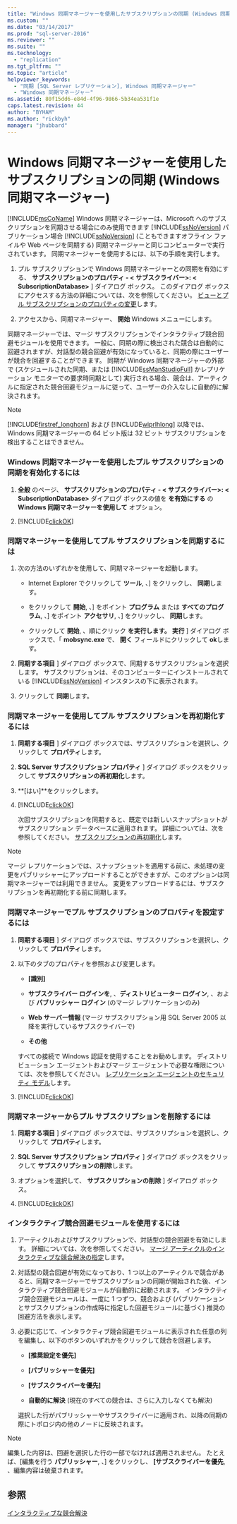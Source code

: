 ```yaml
---
title: "Windows 同期マネージャーを使用したサブスクリプションの同期 (Windows 同期マネージャー) | Microsoft Docs"
ms.custom: ""
ms.date: "03/14/2017"
ms.prod: "sql-server-2016"
ms.reviewer: ""
ms.suite: ""
ms.technology: 
  - "replication"
ms.tgt_pltfrm: ""
ms.topic: "article"
helpviewer_keywords: 
  - "同期 [SQL Server レプリケーション], Windows 同期マネージャー"
  - "Windows 同期マネージャー"
ms.assetid: 80f15dd6-e84d-4f96-9866-5b34ea531f1e
caps.latest.revision: 44
author: "BYHAM"
ms.author: "rickbyh"
manager: "jhubbard"
---
```

# Windows 同期マネージャーを使用したサブスクリプションの同期 (Windows 同期マネージャー)
  [!INCLUDE[msCoName](../../includes/msconame-md.md)] Windows 同期マネージャーは、Microsoft へのサブスクリプションを同期させる場合にのみ使用できます [!INCLUDE[ssNoVersion](../../includes/ssnoversion-md.md)] パブリケーション場合 [!INCLUDE[ssNoVersion](../../includes/ssnoversion-md.md)] (こともできますオフライン ファイルや Web ページを同期する) 同期マネージャーと同じコンピューターで実行されています。 同期マネージャーを使用するには、以下の手順を実行します。  
  
1.  プル サブスクリプションで Windows 同期マネージャーとの同期を有効にする、 **サブスクリプションのプロパティ - \< サブスクライバー>: \< SubscriptionDatabase>** ] ダイアログ ボックス。 このダイアログ ボックスにアクセスする方法の詳細については、次を参照してください。 [ビューとプル サブスクリプションのプロパティの変更](../../relational-databases/replication/view-and-modify-pull-subscription-properties.md)します。  
  
2.  アクセスから、同期マネージャー、 **開始** Windows メニューにします。  
  
 同期マネージャーでは、マージ サブスクリプションでインタラクティブ競合回避モジュールを使用できます。 一般に、同期の際に検出された競合は自動的に回避されますが、対話型の競合回避が有効になっていると、同期の際にユーザーが競合を回避することができます。 同期が Windows 同期マネージャーの外部で (スケジュールされた同期、または [!INCLUDE[ssManStudioFull](../../includes/ssmanstudiofull-md.md)] かレプリケーション モニターでの要求時同期として) 実行される場合、競合は、アーティクルに指定された競合回避モジュールに従って、ユーザーの介入なしに自動的に解決されます。  
  
> [!NOTE]  
>  [!INCLUDE[firstref_longhorn](../../includes/firstref-longhorn-md.md)] および [!INCLUDE[wiprlhlong](../../includes/wiprlhlong-md.md)] 以降では、Windows 同期マネージャーの 64 ビット版は 32 ビット サブスクリプションを検出することはできません。  
  
### Windows 同期マネージャーを使用したプル サブスクリプションの同期を有効化するには  
  
1.   **全般** のページ、 **サブスクリプションのプロパティ - \< サブスクライバー>: \< SubscriptionDatabase>** ダイアログ ボックスの値を **を有効にする** の **Windows 同期マネージャーを使用して** オプション。  
  
2.  [!INCLUDE[clickOK](../../includes/clickok-md.md)]  
  
### 同期マネージャーを使用してプル サブスクリプションを同期するには  
  
1.  次の方法のいずれかを使用して、同期マネージャーを起動します。  
  
    -   Internet Explorer でクリックして **ツール**, 、] をクリックし、 **同期**します。  
  
    -   をクリックして **開始**, 、] をポイント **プログラム** または **すべてのプログラム**, 、] をポイント **アクセサリ**, 、] をクリックし、 **同期**します。  
  
    -   クリックして **開始**, 、順にクリック **を実行します。**  **実行** ] ダイアログ ボックスで、「 **mobsync.exe** で、 **開く** フィールドにクリックして **ok**します。  
  
2.   **同期する項目** ] ダイアログ ボックスで、同期するサブスクリプションを選択します。 サブスクリプションは、そのコンピューターにインストールされている [!INCLUDE[ssNoVersion](../../includes/ssnoversion-md.md)] インスタンスの下に表示されます。  
  
3.  クリックして **同期**します。  
  
### 同期マネージャーを使用してプル サブスクリプションを再初期化するには  
  
1.   **同期する項目** ] ダイアログ ボックスでは、サブスクリプションを選択し、クリックして **プロパティ**します。  
  
2.   **SQL Server サブスクリプション プロパティ** ] ダイアログ ボックスをクリックして **サブスクリプションの再初期化**します。  
  
3.  **[はい]**をクリックします。  
  
4.  [!INCLUDE[clickOK](../../includes/clickok-md.md)]  
  
     次回サブスクリプションを同期すると、既定では新しいスナップショットがサブスクリプション データベースに適用されます。 詳細については、次を参照してください。 [サブスクリプションの再初期化](../../relational-databases/replication/reinitialize-subscriptions.md)します。  
  
> [!NOTE]  
>  マージ レプリケーションでは、スナップショットを適用する前に、未処理の変更をパブリッシャーにアップロードすることができますが、このオプションは同期マネージャーでは利用できません。 変更をアップロードするには、サブスクリプションを再初期化する前に同期します。  
  
### 同期マネージャーでプル サブスクリプションのプロパティを設定するには  
  
1.   **同期する項目** ] ダイアログ ボックスでは、サブスクリプションを選択し、クリックして **プロパティ**します。  
  
2.  以下のタブのプロパティを参照および変更します。  
  
    -   **[識別]**  
  
    -   **サブスクライバー ログインを**, 、**ディストリビューター ログイン**, 、および **パブリッシャー ログイン** (のマージ レプリケーションのみ)  
  
    -   **Web サーバー情報** (マージ サブスクリプション用 SQL Server 2005 以降を実行しているサブスクライバーで)  
  
    -   **その他**  
  
     すべての接続で Windows 認証を使用することをお勧めします。 ディストリビューション エージェントおよびマージ エージェントで必要な権限については、次を参照してください。 [レプリケーション エージェントのセキュリティ モデル](../../relational-databases/replication/security/replication-agent-security-model.md)します。  
  
3.  [!INCLUDE[clickOK](../../includes/clickok-md.md)]  
  
### 同期マネージャーからプル サブスクリプションを削除するには  
  
1.   **同期する項目** ] ダイアログ ボックスでは、サブスクリプションを選択し、クリックして **プロパティ**します。  
  
2.   **SQL Server サブスクリプション プロパティ** ] ダイアログ ボックスをクリックして **サブスクリプションの削除**します。  
  
3.  オプションを選択して、 **サブスクリプションの削除** ] ダイアログ ボックス。  
  
4.  [!INCLUDE[clickOK](../../includes/clickok-md.md)]  
  
### インタラクティブ競合回避モジュールを使用するには  
  
1.  アーティクルおよびサブスクリプションで、対話型の競合回避を有効にします。 詳細については、次を参照してください。 [マージ アーティクルのインタラクティブな競合解決の指定](../../relational-databases/replication/publish/specify-interactive-conflict-resolution-for-merge-articles.md)します。  
  
2.  対話型の競合回避が有効になっており、1 つ以上のアーティクルで競合があると、同期マネージャーでサブスクリプションの同期が開始された後、インタラクティブ競合回避モジュールが自動的に起動されます。 インタラクティブ競合回避モジュールは、一度に 1 つずつ、競合および (パブリケーションとサブスクリプションの作成時に指定した回避モジュールに基づく) 推奨の回避方法を表示します。  
  
3.  必要に応じて、インタラクティブ競合回避モジュールに表示された任意の列を編集し、以下のボタンのいずれかをクリックして競合を回避します。  
  
    -   **[推奨設定を優先]**  
  
    -   **[パブリッシャーを優先]**  
  
    -   **[サブスクライバーを優先]**  
  
    -   **自動的に解決** (現在のすべての競合は、さらに入力しなくても解決)  
  
     選択した行がパブリッシャーやサブスクライバーに適用され、以降の同期の際にトポロジ内の他のノードに反映されます。  
  
> [!NOTE]  
>  編集した内容は、回避を選択した行の一部でなければ適用されません。 たとえば、[編集を行う **パブリッシャー**, 、] をクリックし、 **[サブスクライバーを優先**, 、編集内容は破棄されます。  
  
## 参照  
 [インタラクティブな競合解決](../../relational-databases/replication/merge/interactive-conflict-resolution.md)  
  
  